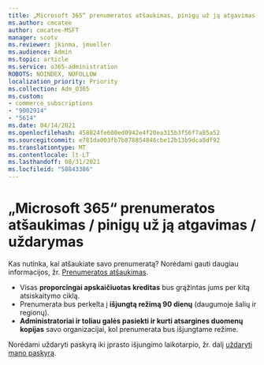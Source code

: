 ```yaml
---
title: „Microsoft 365“ prenumeratos atšaukimas, pinigų už ją atgavimas arba uždarymas
ms.author: cmcatee
author: cmcatee-MSFT
manager: scotv
ms.reviewer: jkinma, jmueller
ms.audience: Admin
ms.topic: article
ms.service: o365-administration
ROBOTS: NOINDEX, NOFOLLOW
localization_priority: Priority
ms.collection: Adm_O365
ms.custom:
- commerce_subscriptions
- "9002914"
- "5614"
ms.date: 04/14/2021
ms.openlocfilehash: 458824fe600ed0942e4f20ea315b3f56f7a85a52
ms.sourcegitcommit: e781da003fb7b878854846cbe12b13b9dca8df92
ms.translationtype: MT
ms.contentlocale: lt-LT
ms.lasthandoff: 08/31/2021
ms.locfileid: "58843386"
---
```

# <a name="cancelrefundclose-your-microsoft-365-subscription"></a>„Microsoft 365“ prenumeratos atšaukimas / pinigų už ją atgavimas / uždarymas

Kas nutinka, kai atšaukiate savo prenumeratą? Norėdami gauti daugiau informacijos, žr. [Prenumeratos atšaukimas](https://docs.microsoft.com/microsoft-365/commerce/subscriptions/cancel-your-subscription?view=o365-worldwide).

- Visas **proporcingai apskaičiuotas kreditas** bus grąžintas jums per kitą atsiskaitymo ciklą.
- Prenumerata bus perkelta į **išjungtą režimą 90 dienų** (daugumoje šalių ir regionų).
- **Administratoriai ir toliau galės pasiekti ir kurti atsargines duomenų kopijas** savo organizacijai, kol prenumerata bus išjungtame režime.

Norėdami uždaryti paskyrą iki įprasto išjungimo laikotarpio, žr. dalį [uždaryti mano paskyrą](https://docs.microsoft.com/microsoft-365/commerce/close-your-account?view=o365-worldwide).
